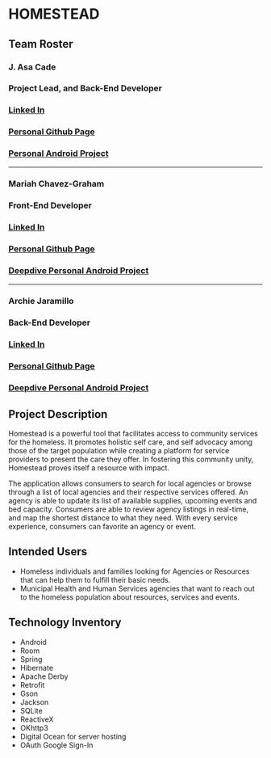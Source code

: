 # HOMESTEAD



## Team Roster

### J. Asa Cade
### Project Lead, and Back-End Developer
### [Linked In](https://www.linkedin.com/in/asa-cade/)
### [Personal Github Page](https://jacflyer.github.io/)
### [Personal Android Project](https://jacflyer.github.io/Aprilv2/)
---
### Mariah Chavez-Graham
### Front-End Developer
### [Linked In](https://www.linkedin.com/in/mgraham21/)
### [Personal Github Page](https://mgraham21.github.io/)
### [Deepdive Personal Android Project](https://mgraham21.github.io/nursery-notes/)
---
### Archie Jaramillo
### Back-End Developer
### [Linked In](https://www.linkedin.com/in/archie-jaramillo/)
### [Personal Github Page](https://ajaramillo76.github.io/)
### [Deepdive Personal Android Project](https://ajaramillo76.github.io/can-you-beat-rps-v2/)





## Project Description
Homestead is a powerful tool that facilitates access to community services for the homeless. 
It promotes holistic self care, and self advocacy among those of the target population 
while creating a platform for service providers to present the care they offer.
In fostering this community unity, Homestead proves itself a resource with impact.

The application allows consumers to search for local agencies or browse through a list of local 
agencies and their respective services offered.  An agency is able to update its list of available 
supplies, upcoming events and bed capacity.  Consumers are able to review agency listings in 
real-time, and map the shortest distance to what they need.  With every service experience, 
consumers can favorite an agency or event.



## Intended Users
* Homeless individuals and families looking for Agencies or Resources that can help them to fulfill their basic needs.
* Municipal Health and Human Services agencies that want to reach out to the homeless population about resources, services and events.



## Technology Inventory
* Android
* Room
* Spring
* Hibernate
* Apache Derby
* Retrofit
* Gson
* Jackson 
* SQLite
* ReactiveX 
* OKhttp3
* Digital Ocean for server hosting
* OAuth Google Sign-In
